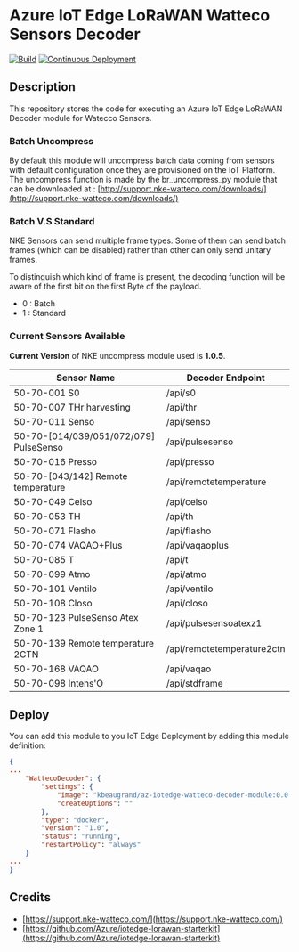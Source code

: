 
# Azure IoT Edge LoRaWAN Watteco Sensors Decoder

[![Build](https://github.com/kbeaugrand/iotedge-lorawan-watecco-decoder/actions/workflows/ci.yml/badge.svg?branch=master)](https://github.com/kbeaugrand/iotedge-lorawan-watecco-decoder/actions/workflows/ci.yml)
[![Continuous Deployment](https://github.com/kbeaugrand/iotedge-lorawan-watecco-decoder/actions/workflows/cd.yml/badge.svg)](https://github.com/kbeaugrand/iotedge-lorawan-watecco-decoder/actions/workflows/cd.yml)

## Description

This repository stores the code for executing an Azure IoT Edge LoRaWAN Decoder module for Watecco Sensors.

### Batch Uncompress

By default this module will uncompress batch data coming from sensors with default configuration once they are provisioned on the IoT Platform.
The uncompress function is made by the br_uncompress_py module that can be downloaded at : [http://support.nke-watteco.com/downloads/](http://support.nke-watteco.com/downloads/)

### Batch V.S Standard

NKE Sensors can send multiple frame types.
Some of them can send batch frames (which can be disabled) rather than other can only send unitary frames.

To distinguish which kind of frame is present, the decoding function will be aware of the first bit on the first Byte of the payload.

- 0 : Batch
- 1 : Standard

### Current Sensors Available

__Current Version__ of NKE uncompress module used is __1.0.5__.

| Sensor Name                             | Decoder Endpoint                |
|-----------------------------------------|---------------------------------|
| 50-70-001 S0                            | /api/s0                         |
| 50-70-007 THr harvesting                | /api/thr                        |
| 50-70-011 Senso                         | /api/senso                      |
| 50-70-[014/039/051/072/079] PulseSenso  | /api/pulsesenso                 |
| 50-70-016 Presso                        | /api/presso                     |
| 50-70-[043/142] Remote temperature      | /api/remotetemperature          |
| 50-70-049 Celso                         | /api/celso                      |
| 50-70-053 TH                            | /api/th                         |
| 50-70-071 Flasho                        | /api/flasho                     |
| 50-70-074 VAQAO+Plus                    | /api/vaqaoplus                  |
| 50-70-085 T                             | /api/t                          |
| 50-70-099 Atmo                          | /api/atmo                       |
| 50-70-101 Ventilo                       | /api/ventilo                    |
| 50-70-108 Closo                         | /api/closo                      |
| 50-70-123 PulseSenso Atex Zone 1        | /api/pulsesensoatexz1           |
| 50-70-139 Remote temperature 2CTN       | /api/remotetemperature2ctn      |
| 50-70-168 VAQAO                         | /api/vaqao                      |
| 50-70-098 Intens'O                      | /api/stdframe                   |

## Deploy

You can add this module to you IoT Edge Deployment by adding this module definition:

```json
{
...
    "WattecoDecoder": {
        "settings": {
            "image": "kbeaugrand/az-iotedge-watteco-decoder-module:0.0.1",
            "createOptions": ""
        },
        "type": "docker",
        "version": "1.0",
        "status": "running",
        "restartPolicy": "always"
    }
...
}
```

## Credits

* [https://support.nke-watteco.com/](https://support.nke-watteco.com/)
* [https://github.com/Azure/iotedge-lorawan-starterkit](https://github.com/Azure/iotedge-lorawan-starterkit)